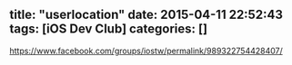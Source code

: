 title: "userlocation"
date: 2015-04-11 22:52:43
tags: [iOS Dev Club]
categories: []
---


https://www.facebook.com/groups/iostw/permalink/989322754428407/